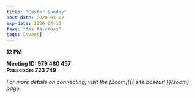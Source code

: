 ```yaml
---
title: "Easter Sunday"
post-date: 2020-04-12
exp-date: 2020-04-13
fawe: "fas fa-cross"
tags: [event]
---
```

**12 PM**

**Meeting ID: 979 480 457**
<br>
**Passcode: 723 749**

*For more details on connecting, visit the [Zoom]({{ site.baseurl }}/zoom) page.*
